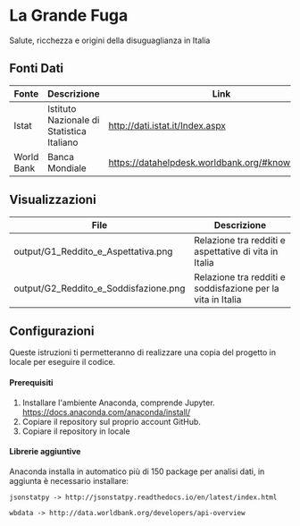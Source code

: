 # La Grande Fuga
Salute, ricchezza e origini della disuguaglianza in Italia

## Fonti Dati
| Fonte | Descrizione | Link |
| ------ | ------ | ------ |
| Istat | Istituto Nazionale di Statistica Italiano |http://dati.istat.it/Index.aspx |
| World Bank | Banca Mondiale |https://datahelpdesk.worldbank.org/#knowledgebase |

## Visualizzazioni
| File | Descrizione |
| ------ | ------ |
| output/G1_Reddito_e_Aspettativa.png | Relazione tra redditi e aspettative di vita in Italia |
| output/G2_Reddito_e_Soddisfazione.png | Relazione tra redditi e soddisfazione per la vita in Italia |

## Configurazioni
Queste istruzioni ti permetteranno di realizzare una copia del progetto in locale per eseguire il codice.

#### Prerequisiti
1. Installare l'ambiente Anaconda, comprende Jupyter. https://docs.anaconda.com/anaconda/install/
2. Copiare il repository sul proprio account GitHub.
3. Copiare il repository in locale

#### Librerie aggiuntive
Anaconda installa in automatico più di 150 package per analisi dati, in aggiunta è necessario installare:
```
jsonstatpy -> http://jsonstatpy.readthedocs.io/en/latest/index.html
```
```
wbdata -> http://data.worldbank.org/developers/api-overview
```
